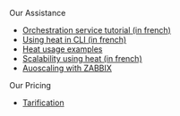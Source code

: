Our Assistance                                                                      
*   [Orchestration service tutorial (in french)](https://support.cloudwatt.com/debuter/heat-index.html)
*   [Using heat in CLI (in french)](https://support.cloudwatt.com/debuter/cli-heat-1-utiliser.htm)                
*   [Heat usage examples](https://dev.cloudwatt.com/en/blog/use-case-examples-of-new-heat-kilo-commands.html)                
*   [Scalability using heat (in french)](https://dev.cloudwatt.com/fr/blog/passez-votre-infrastructure-openstack-a-l-echelle-avec-heat.html)                
*   [Auoscaling with ZABBIX](https://dev.cloudwatt.com/en/blog/5-minutes-stacks-episode-thirty-seven-blueprint-3tier-autoscale.html)                

Our Pricing                                                                                                                                  
*   [Tarification](https://www.cloudwatt.com/en/pricing.html)
